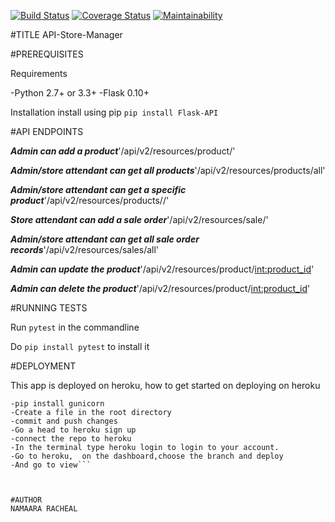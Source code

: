 [![Build Status](https://travis-ci.org/RachealN/API-Store-Manager-EndPoints.svg?branch=develop)](https://travis-ci.org/RachealN/API-Store-Manager-EndPoints)
[![Coverage Status](https://coveralls.io/repos/github/RachealN/API-Store-Manager-EndPoints/badge.svg?branch=develop)](https://coveralls.io/github/RachealN/API-Store-Manager-EndPoints?branch=develop)
[![Maintainability](https://api.codeclimate.com/v1/badges/0ac41a5a5c76fbb23519/maintainability)](https://codeclimate.com/github/RachealN/API-Store-Manager-EndPoints/maintainability)


#TITLE
 API-Store-Manager

#PREREQUISITES

Requirements

-Python 2.7+ or 3.3+
-Flask 0.10+

Installation
install using pip
```pip install Flask-API```


#API ENDPOINTS

***Admin can add a product***'/api/v2/resources/product/'

***Admin/store attendant can get all products***'/api/v2/resources/products/all'

***Admin/store attendant can get a specific product***'/api/v2/resources/products/<pk>/'

***Store attendant can add a sale order***'/api/v2/resources/sale/'

***Admin/store attendant can get all sale order records***'/api/v2/resources/sales/all'

***Admin can update the product***'/api/v2/resources/product/<int:product_id>'

***Admin can delete the product***'/api/v2/resources/product/<int:product_id>'


#RUNNING TESTS

Run ```pytest``` in the commandline

Do ```pip install pytest``` to install it

#DEPLOYMENT

This app is deployed on heroku, how to get started on deploying on heroku

```-install Heroku CLI 
-pip install gunicorn
-Create a file in the root directory
-commit and push changes
-Go a head to heroku sign up 
-connect the repo to heroku
-In the terminal type heroku login to login to your account.
-Go to heroku,  on the dashboard,choose the branch and deploy
-And go to view```



#AUTHOR
NAMAARA RACHEAL

